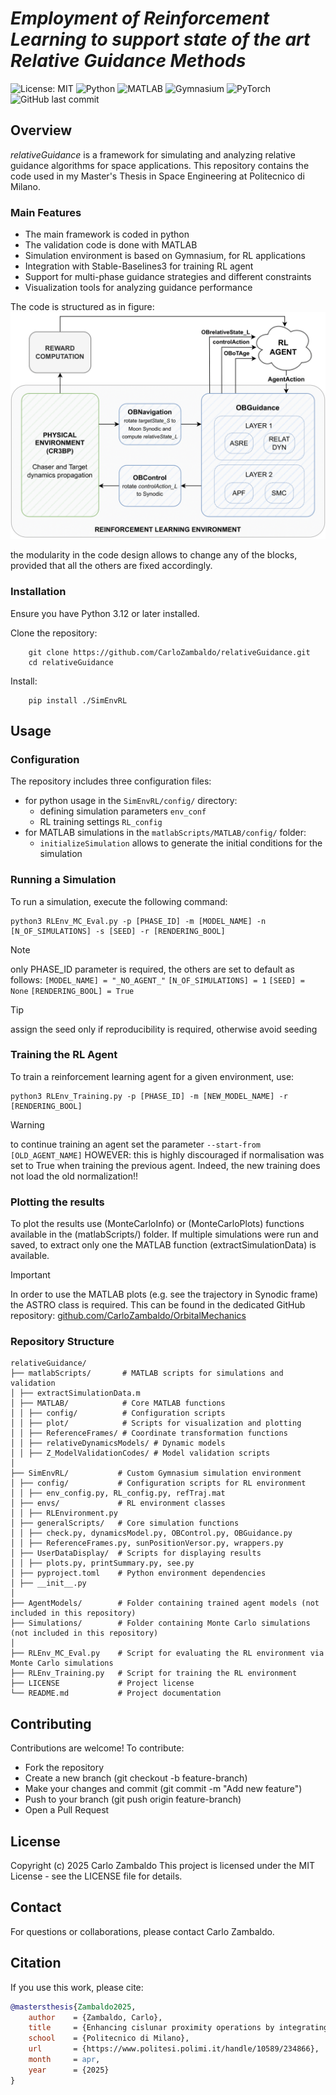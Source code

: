 # _Employment of Reinforcement Learning to support state of the art Relative Guidance Methods_ #
![License: MIT](https://img.shields.io/badge/License-MIT-yellow.svg?logo=copyright)
![Python](https://img.shields.io/badge/Python-3.12-blue?logo=python)
![MATLAB](https://img.shields.io/badge/MATLAB-R2024b-orange?logo=mathworks)
![Gymnasium](https://img.shields.io/badge/Gymnasium-RL%20Env-green?logo=openai)
![PyTorch](https://img.shields.io/badge/PyTorch-ML-red?logo=pytorch)
![GitHub last commit](https://img.shields.io/github/last-commit/CarloZambaldo/relativeGuidance?logo=github)

## Overview
_relativeGuidance_ is a framework for simulating and analyzing relative guidance algorithms for space applications. This repository contains the code used in my Master's Thesis in Space Engineering at Politecnico di Milano.

### Main Features
- The main framework is coded in python
- The validation code is done with MATLAB 
- Simulation environment is based on Gymnasium, for RL applications
- Integration with Stable-Baselines3 for training RL agent
- Support for multi-phase guidance strategies and different constraints
- Visualization tools for analyzing guidance performance

The code is structured as in figure:
![Code structure and modularity](images/RLFramework.png)

the modularity in the code design allows to change any of the blocks, provided that all the others are fixed accordingly.

### Installation
Ensure you have Python 3.12 or later installed.

Clone the repository:
```
    git clone https://github.com/CarloZambaldo/relativeGuidance.git
    cd relativeGuidance
```
Install:
```
    pip install ./SimEnvRL
```

## Usage
### Configuration
The repository includes three configuration files:
- for python usage in the ```SimEnvRL/config/``` directory:
    -  defining simulation parameters ```env_conf```
    -   RL training settings ```RL_config```
- for MATLAB simulations in the ```matlabScripts/MATLAB/config/``` folder:
    - ```initializeSimulation``` allows to generate the initial conditions for the simulation

### Running a Simulation 
To run a simulation, execute the following command:

```
python3 RLEnv_MC_Eval.py -p [PHASE_ID] -m [MODEL_NAME] -n [N_OF_SIMULATIONS] -s [SEED] -r [RENDERING_BOOL]
```

> [!NOTE]
> only PHASE_ID parameter is required, the others are set to default as follows:
> ```[MODEL_NAME] = "_NO_AGENT_"```
> ```[N_OF_SIMULATIONS] = 1```
> ```[SEED] = None```
> ```[RENDERING_BOOL] = True```

> [!TIP]
> assign the seed only if reproducibility is required, otherwise avoid seeding

### Training the RL Agent
To train a reinforcement learning agent for a given environment, use:
```
python3 RLEnv_Training.py -p [PHASE_ID] -m [NEW_MODEL_NAME] -r [RENDERING_BOOL]
```

> [!WARNING]
> to continue training an agent set the parameter ```--start-from [OLD_AGENT_NAME]```
> HOWEVER: this is highly discouraged if normalisation was set to True when training the previous agent. Indeed, the new training does not load the old normalization!!

### Plotting the results
To plot the results use (MonteCarloInfo) or (MonteCarloPlots) functions available in the (matlabScripts/) folder.
If multiple simulations were run and saved, to extract only one the MATLAB function (extractSimulationData) is available.
> [!IMPORTANT]
> In order to use the MATLAB plots (e.g. see the trajectory in Synodic frame) the ASTRO class is required.
> This can be found in the dedicated GitHub repository: [github.com/CarloZambaldo/OrbitalMechanics](https://github.com/CarloZambaldo/OrbitalMechanics)




### Repository Structure
    relativeGuidance/
    ├── matlabScripts/       # MATLAB scripts for simulations and validation
    │ ├── extractSimulationData.m
    │ ├── MATLAB/            # Core MATLAB functions
    │ │ ├── config/          # Configuration scripts
    │ │ ├── plot/            # Scripts for visualization and plotting
    │ │ ├── ReferenceFrames/ # Coordinate transformation functions
    │ │ ├── relativeDynamicsModels/ # Dynamic models
    │ │ ├── Z_ModelValidationCodes/ # Model validation scripts
    │
    ├── SimEnvRL/           # Custom Gymnasium simulation environment
    │ ├── config/           # Configuration scripts for RL environment
    │ │ ├── env_config.py, RL_config.py, refTraj.mat
    │ ├── envs/             # RL environment classes
    │ │ ├── RLEnvironment.py
    │ ├── generalScripts/   # Core simulation functions
    │ │ ├── check.py, dynamicsModel.py, OBControl.py, OBGuidance.py
    │ │ ├── ReferenceFrames.py, sunPositionVersor.py, wrappers.py
    │ ├── UserDataDisplay/  # Scripts for displaying results
    │ │ ├── plots.py, printSummary.py, see.py
    │ ├── pyproject.toml    # Python environment dependencies
    │ ├── __init__.py
    │
    ├── AgentModels/        # Folder containing trained agent models (not included in this repository)
    ├── Simulations/        # Folder containing Monte Carlo simulations (not included in this repository)
    │
    ├── RLEnv_MC_Eval.py    # Script for evaluating the RL environment via Monte Carlo simulations
    ├── RLEnv_Training.py   # Script for training the RL environment
    ├── LICENSE             # Project license
    └── README.md           # Project documentation

## Contributing
Contributions are welcome! To contribute:
- Fork the repository
- Create a new branch (git checkout -b feature-branch)
- Make your changes and commit (git commit -m "Add new feature")
- Push to your branch (git push origin feature-branch)
- Open a Pull Request

## License
Copyright (c) 2025 Carlo Zambaldo
This project is licensed under the MIT License - see the LICENSE file for details.

## Contact
For questions or collaborations, please contact Carlo Zambaldo.

## Citation
If you use this work, please cite:
```bibtex
@mastersthesis{Zambaldo2025,
    author    = {Zambaldo, Carlo},
    title     = {Enhancing cislunar proximity operations by integrating reinforcement learning into classical relative guidance methods},
    school    = {Politecnico di Milano},
    url       = {https://www.politesi.polimi.it/handle/10589/234866},
    month     = apr,
    year      = {2025}
}
